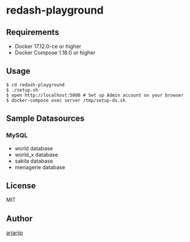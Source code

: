 # redash-playground

## Requirements

- Docker 17.12.0-ce or higher
- Docker Compose 1.18.0 or higher

## Usage

```shell
$ cd redash-playground
$ ./setup.sh
$ open http://localhost:5000 # Set up Admin account on your browser
$ docker-compose exec server /tmp/setup-ds.sh
```

## Sample Datasources

### MySQL

- world database
- world_x database
- sakila database
- menagerie database

## License

MIT

## Author

[ariarijp](https://github.com/ariarijp)
